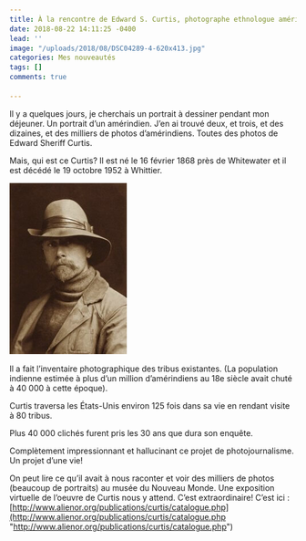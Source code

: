 ```yaml
---
title: À la rencontre de Edward S. Curtis, photographe ethnologue américain
date: 2018-08-22 14:11:25 -0400
lead: ''
image: "/uploads/2018/08/DSC04289-4-620x413.jpg"
categories: Mes nouveautés
tags: []
comments: true

---
```

Il y a quelques jours, je cherchais un portrait à dessiner pendant mon déjeuner. Un portrait d’un amérindien. J’en ai trouvé deux, et trois, et des dizaines, et des milliers de photos d’amérindiens. Toutes des photos de Edward Sheriff Curtis.

Mais, qui est ce Curtis? Il est né le 16 février 1868 près de Whitewater et il est décédé le 19 octobre 1952 à Whittier.

![](/uploads/2018/08/ECurtis-1-206x300.jpg)

Il a fait l’inventaire photographique des tribus existantes. (La population indienne estimée à plus d’un million d’amérindiens au 18e siècle avait chuté à 40 000 à cette époque).

Curtis traversa les États-Unis environ 125 fois dans sa vie en rendant visite à 80 tribus.

Plus 40 000 clichés furent pris les 30 ans que dura son enquête.

Complètement impressionnant et hallucinant ce projet de photojournalisme. Un projet d’une vie!

On peut lire ce qu’il avait à nous raconter et voir des milliers de photos (beaucoup de portraits) au musée du Nouveau Monde. Une exposition virtuelle de l’oeuvre de Curtis nous y attend. C’est extraordinaire! C’est ici : [http://www.alienor.org/publications/curtis/catalogue.php](http://www.alienor.org/publications/curtis/catalogue.php "http://www.alienor.org/publications/curtis/catalogue.php")